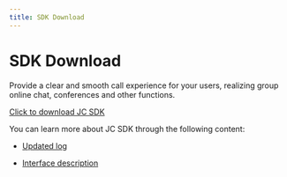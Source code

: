 ```yaml
---
title: SDK Download
---
```

# SDK Download

Provide a clear and smooth call experience for your users, realizing
group online chat, conferences and other functions.

[Click to download JC
SDK](/portal/cn/downloadsdk/download_sdk.php?filename=JC-SDK-C++-V2_1.tar.gz)

You can learn more about JC SDK through the following content:

- [Updated log](/cn/juphoon_platform/05_download/03_log.html?platform=cpp)

- [Interface
    description](/portal/reference/V2.1/windows/C++/html/annotated.html)

